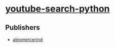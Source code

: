 # [youtube-search-python](https://pypi.org/project/youtube-search-python)



## Publishers
- [alexmercerind](https://pypi.org/user/alexmercerind)

